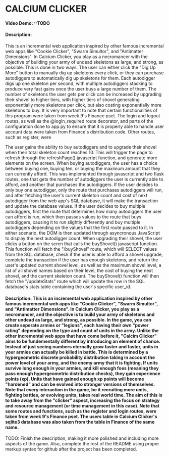 # CALCIUM CLICKER
#### Video Demo:  <URL HERE> ::TODO
#### Description:
This is an incremental web application inspired by other famous incremental web apps like "Cookie Clicker", "Swarm Simultor", and "Antimatter Dimensions". In Calcium Clicker, you play as a necromancer with the objective of building your army of undead skeletons as large, and strong, as possible. This is done in two ways. The user can either click the "Dig Up More" button to manually dig up skeletons every click, or they can purchase autodiggers to automatically dig up skeletons for them. Each autodigger digs up one skeleton per second, with multiple autodiggers stacking to produce very fast gains once the user buys a large number of them. The number of skeletons the user gets per click can be increased by upgrading their shovel to higher tiers, with higher tiers of shovel generating exponentially more skeletons per click, but also costing exponentially more skeletons to buy. It is very important to note that certain functionalities of this program were taken from week 9's Finance pset. The login and logout routes, as well as the @login_required route decorator, and parts of the configuration done to app.py to ensure that it is properly able to handle user account data were taken from Finance's distribution code. Other routes, such as register, were 

The user gains the ability to buy autodiggers and to upgrade their shovel when their total skeleton count reaches 10. This will trigger the page to refresh through the refreshPage() javascript function, and generate more elements on the screen. When buying autodiggers, the user has a choice between buying one, buying ten, or buying the maximum amount that they can currently afford. This was implemented through javascript and two flask routes, one that gets the number of autodiggers the user is currently able to afford, and another that purchases the autodiggers. If the user decides to only buy one autodigger, only the route that purchases autodiggers will run, and after fetching the user's current skeleton count and cost of next autodigger from the web app's SQL database, it will make the transaction and update the database values. If the user decides to buy multiple autodiggers, first the route that determines how many autodiggers the user can afford is run, which then passes values to the route that buys autodiggers, causing it to run slightly differently and buy multiple autodiggers depending on the values that the first route passed to it. In either scenario, the DOM is then updated through asyncronous JavaScript to display the next autodigger count. When upgrading their shovel, the user clicks a button on the scren that calls the buyShovel() javascript function. This function will fetch the "/buyShovel" route, which will SELECT values from the SQL database, check if the user is able to afford a shovel upgrade, complete the transaction if the user has enough skeletons, and return the user's updated current shovel level, as well as the maximum shovel level, a list of all shovel names based on their level, the cost of buying the next shovel, and the current skeleton count. The buyShovel() function will then fetch the "/updateStats" route which will update the row in the SQL database's stats table containing the user's specific user_id.

#### Description: This is an incremental web application inspired by other famous incremental web apps like "Cookie Clicker", "Swarm Simultor", and "Antimatter Dimensions". In Calcium Clicker, you play as a necromancer, and the objective is to build your army of skeletons and other undead as large, and strong, as possible. In the game, you can create seperate armies or "legions", each having their own "power rating" depending on the type and count of units in the army. Unlike the other incremental web apps that have come before it, "Calcim Clicker" aims to be fundementally different by introducing an element of chance. Instead of just seeing numbers eternally grow faster and faster, units in your armies can actually be killed in battle. This is determined by a hypergeometric discrete probability distribution taking in account the power level of your army, and the enemy army that it is fighting. If units survive long enough in your armies, and kill enough foes (meaning they pass enough hypergeometric distribution checks), they gain experience points (xp). Units that have gained enough xp points will become "hardened" and can be evolved into stronger versions of themselves. Note that every interaction in the game, be it recruiting more units, fighting battles, or evolving units, takes real world time. The aim of this is to take away from the "clicker" aspect, increasing the focus on strategy and resource management (or time management in this case). Note that some routes and functions, such as the register and login routes, were taken from week 9's Finance pset. The users table in Calcium Clicker's sqlite3 database was also taken from the table in Finance of the same name.
TODO: Finish the description, making it more polished and including more aspects of the game. Also, complete the rest of the README using proper markup syntax for github after the project has been completed.
